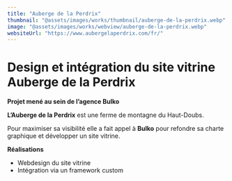 ```yaml
---
title: "Auberge de la Perdrix"
thumbnail: "@assets/images/works/thumbnail/auberge-de-la-perdrix.webp"
image: "@assets/images/works/webview/auberge-de-la-perdrix.webp"
websiteUrl: "https://www.aubergelaperdrix.com/fr/"
---
```


# Design et intégration du site vitrine Auberge de la Perdrix

**Projet mené au sein de l’agence Bulko**

**L’Auberge de la Perdrix** est une ferme de montagne du Haut-Doubs.

Pour maximiser sa visibilité elle a fait appel à **Bulko** pour refondre sa charte graphique et développer un site vitrine.

**Réalisations**

- Webdesign du site vitrine
- Intégration via un framework custom
